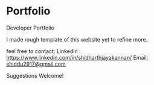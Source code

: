 # Portfolio
Developer Portfolio

I made rough template of this website yet to refine more.

feel free to contact: 
LinkedIn : https://www.linkedin.com/in/shidharthjayakannan/
Email: shiddu2917@gmail.com

Suggestions Welcome!
